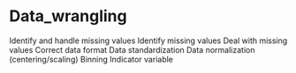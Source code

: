 # Data_wrangling
Identify and handle missing values
   Identify missing values
   Deal with missing values
   Correct data format
Data standardization
Data normalization (centering/scaling)
Binning
Indicator variable

